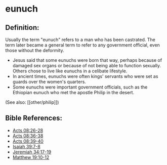 # eunuch #

## Definition: ##

Usually the term "eunuch" refers to a man who has been castrated. The term later became a general term to refer to any government official, even those without the deformity.

* Jesus said that some eunuchs were born that way, perhaps because of damaged sex organs or because of not being able to function sexually. Others chose to live like eunuchs in a celibate lifestyle.
* In ancient times, eunuchs were often kings' servants who were set as guards over the women's quarters.
* Some eunuchs were important government officials, such as the Ethiopian eunuch who met the apostle Philip in the desert.

(See also: [[other/philip]])

## Bible References: ##

* [Acts 08:26-28](en/tn/act/help/08/26)
* [Acts 08:36-38](en/tn/act/help/08/36)
* [Acts 08:39-40](en/tn/act/help/08/39)
* [Isaiah 39:7-8](en/tn/isa/help/39/07)
* [Jeremiah 34:17-19](en/tn/jer/help/34/17)
* [Matthew 19:10-12](en/tn/mat/help/19/10)